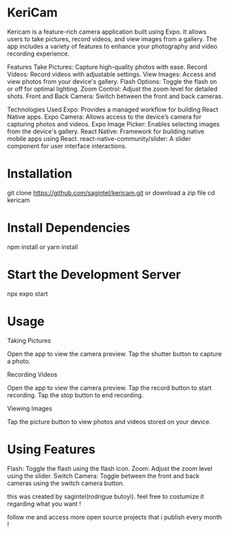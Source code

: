 # KeriCam

Kericam is a feature-rich camera application built using Expo. It allows users to take pictures, record videos, and view images from a gallery. The app includes a variety of features to enhance your photography and video recording experience.

Features Take Pictures: Capture high-quality photos with ease. Record Videos: Record videos with adjustable settings. View Images: Access and view photos from your device's gallery. Flash Options: Toggle the flash on or off for optimal lighting. Zoom Control: Adjust the zoom level for detailed shots. Front and Back Camera: Switch between the front and back cameras.

Technologies Used Expo: Provides a managed workflow for building React Native apps. Expo Camera: Allows access to the device’s camera for capturing photos and videos. Expo Image Picker: Enables selecting images from the device's gallery. React Native: Framework for building native mobile apps using React. react-native-community/slider: A slider component for user interface interactions.

# Installation

git clone https://github.com/sagintel/kericam.git or download a zip file cd kericam

# Install Dependencies

npm install or yarn install

# Start the Development Server

npx expo start

# Usage

Taking Pictures

Open the app to view the camera preview. Tap the shutter button to capture a photo.

Recording Videos

Open the app to view the camera preview. Tap the record button to start recording. Tap the stop button to end recording.

Viewing Images

Tap the picture button to view photos and videos stored on your device.

# Using Features

Flash: Toggle the flash using the flash icon. Zoom: Adjust the zoom level using the slider. Switch Camera: Toggle between the front and back cameras using the switch camera button.

this was created by sagintel(rodrigue butoyi). feel free to costumize it regarding what you want !

follow me and access more open source projects that i publish every month !
